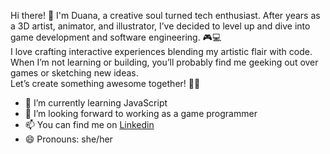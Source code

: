 Hi there! 👋 I'm Duana, a creative soul turned tech enthusiast. After years as a 3D artist, animator, and illustrator, I’ve decided to level up and dive into game development and software engineering. 🎮💻<br>
I love crafting interactive experiences blending my artistic flair with code. When I’m not learning or building, you’ll probably find me geeking out over games or sketching new ideas. <br>
Let’s create something awesome together! 🚀✨
- 🌱 I’m currently learning JavaScript
- 💞️ I’m looking forward to working as a game programmer
- 📫 You can find me on <a href="https://www.linkedin.com/in/duana-aquino/">Linkedin</a>
- 😄 Pronouns: she/her 


<!---
DuanaAquino/DuanaAquino is a ✨ special ✨ repository because its `README.md` (this file) appears on your GitHub profile.
You can click the Preview link to take a look at your changes.
--->

